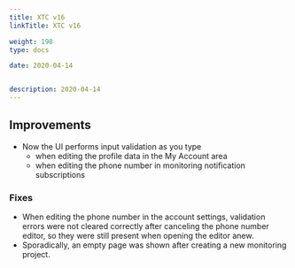 ```yaml
---
title: XTC v16
linkTitle: XTC v16

weight: 198
type: docs

date: 2020-04-14


description: 2020-04-14
---
```


## Improvements
- Now the UI performs input validation as you type
    - when editing the profile data in the My Account area
    - when editing the phone number in monitoring notification subscriptions
### Fixes
- When editing the phone number in the account settings, validation errors were not cleared correctly after canceling the phone number editor, so they were still present when opening the editor anew.
- Sporadically, an empty page was shown after creating a new monitoring project.
